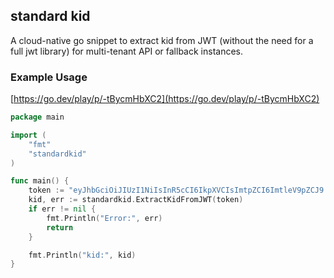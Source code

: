 ## standard kid

A cloud-native go snippet to extract kid from JWT (without the need for a full jwt library) for multi-tenant API or fallback instances.

### Example Usage
[https://go.dev/play/p/-tBycmHbXC2](https://go.dev/play/p/-tBycmHbXC2)


```go
package main

import (
    "fmt"
    "standardkid"
)

func main() {
    token := "eyJhbGciOiJIUzI1NiIsInR5cCI6IkpXVCIsImtpZCI6ImtleV9pZCJ9.eyJzdWIiOiIxMjM0NTY3ODkwIiwibmFtZSI6IkpvaG4gRG9lIiwiaWF0IjoxNTE2MjM5MDIyfQ.SflKxwRJSMeKKF2QT4fwpMeJf36POk6yJV_adQssw5c"
    kid, err := standardkid.ExtractKidFromJWT(token)
    if err != nil {
        fmt.Println("Error:", err)
        return
    }

    fmt.Println("kid:", kid)
}
```
